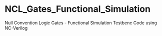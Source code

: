 NCL_Gates_Functional_Simulation
===============================

Null Convention Logic Gates - Functional Simulation Testbenc Code using NC-Verilog
